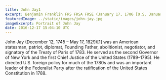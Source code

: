 ```yaml
---
title: John Jay1
excerpt: Benjamin Franklin FRS FRSA FRSE (January 17, 1706 [O.S. January 6, 1705][Note 1] – April 17, 1790) was a British American polymath and one of the Founding Fathers of the United States.
featuredImage: ../static/images/john-jay.jpg
imageExcerpt: Portrait of John Jay
date: 2016-12-17 15:04:10 UTC
---
```

John Jay (December 12, 1745 – May 17, 1829)[1] was an American statesman, patriot, diplomat, Founding Father, abolitionist, negotiator, and signatory of the Treaty of Paris of 1783. He served as the second Governor of New York and the first Chief Justice of the United States (1789–1795). He directed U.S. foreign policy for much of the 1780s and was an important leader of the Federalist Party after the ratification of the United States Constitution in 1788.